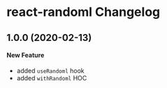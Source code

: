# react-randoml Changelog

## 1.0.0 (2020-02-13)
#### New Feature
- added `useRandoml` hook
- added `withRandoml` HOC
